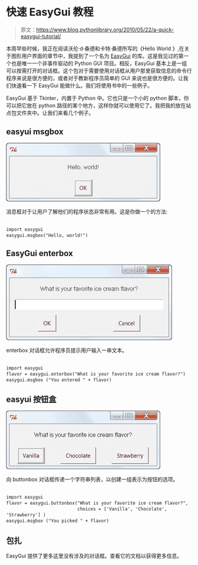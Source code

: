 # 快速 EasyGui 教程

> 原文：<https://www.blog.pythonlibrary.org/2010/05/22/a-quick-easygui-tutorial/>

本周早些时候，我正在阅读沃伦·d·桑德和卡特·桑德所写的《Hello World 》,在关于图形用户界面的章节中，我提到了一个名为 [EasyGui](http://easygui.sourceforge.net/) 的库。这是我见过的第一个也是唯一一个非事件驱动的 Python GUI 项目。相反，EasyGui 基本上是一组可以按需打开的对话框。这个包对于需要使用对话框从用户那里获取信息的命令行程序来说是很方便的，或者对于教新程序员简单的 GUI 来说也是很方便的。让我们快速看一下 EasyGui 能做什么。我们将使用书中的一些例子。

EasyGui 基于 Tkinter，内置于 Python 中。它也只是一个小的 python 脚本，你可以把它放在 python 路径的某个地方，这样你就可以使用它了。我把我的放在站点包文件夹中。让我们来看几个例子。

## easyui msgbox

[![](img/6bbd9e353ada52a9c9cb3166a246b504.png "easygui_msgbox")](https://www.blog.pythonlibrary.org/wp-content/uploads/2010/05/msgbox.png)

消息框对于让用户了解他们的程序状态非常有用。这是你做一个的方法:

```

import easygui
easygui.msgbox("Hello, world!")

```

## EasyGui enterbox

[![](img/f7f98361b0386dae6669d556e4666e18.png "easygui_enterbox")](https://www.blog.pythonlibrary.org/wp-content/uploads/2010/05/enterbox.png)

enterbox 对话框允许程序员提示用户输入一串文本。

```

import easygui
flavor = easygui.enterbox("What is your favorite ice cream flavor?")
easygui.msgbox ("You entered " + flavor)

```

## easyui 按钮盒

[![](img/aeee0569f5d46835e3c20b7f4b9c9fee.png "easygui_buttonbox")](https://www.blog.pythonlibrary.org/wp-content/uploads/2010/05/buttonbox.png)

向 buttonbox 对话框传递一个字符串列表，以创建一组表示为按钮的选项。

```

import easygui
flavor = easygui.buttonbox("What is your favorite ice cream flavor?",
                           choices = ['Vanilla', 'Chocolate', 'Strawberry'] )
easygui.msgbox ("You picked " + flavor)

```

## 包扎

EasyGui 提供了更多这里没有涉及的对话框。查看它的文档以获得更多信息。